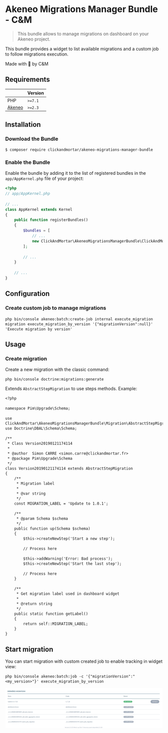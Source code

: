 # Akeneo Migrations Manager Bundle - C&M

> This bundle allows to manage migrations on dashboard on your Akeneo project.

This bundle provides a widget to list available migrations and a custom job to follow migrations execution.

Made with :blue_heart: by C&M

## Requirements

|                                     | Version |
| ----------------------------------- | ------- |
| PHP                                 | `>=7.1` |
| [Akeneo](https://www.akeneo.com/)   | `>=2.3` |

## Installation

### Download the Bundle

```console
$ composer require clickandmortar/akeneo-migrations-manager-bundle
```

### Enable the Bundle

Enable the bundle by adding it to the list of registered bundles
in the `app/AppKernel.php` file of your project:

```php
<?php
// app/AppKernel.php

// ...
class AppKernel extends Kernel
{
    public function registerBundles()
    {
        $bundles = [
            // ...
            new ClickAndMortar\AkeneoMigrationsManagerBundle\ClickAndMortarAkeneoMigrationsManagerBundle(),
        ];

        // ...
    }

    // ...
}
```

## Configuration

### Create custom job to manage migrations

```
php bin/console akeneo:batch:create-job internal execute_migration migration execute_migration_by_version '{"migrationVersion":null}' 'Execute migration by version'
```

## Usage

### Create migration

Create a new migration with the classic command:

```
php bin/console doctrine:migrations:generate
```

Extends `AbstractStepMigration` to use steps methods. Example:

```
<?php

namespace Pim\Upgrade\Schema;

use ClickAndMortar\AkeneoMigrationsManagerBundle\Migration\AbstractStepMigration;
use Doctrine\DBAL\Schema\Schema;

/**
 * Class Version20190121174114
 *
 * @author  Simon CARRE <simon.carre@clickandmortar.fr>
 * @package Pim\Upgrade\Schema
 */
class Version20190121174114 extends AbstractStepMigration
{
    /**
     * Migration label
     *
     * @var string
     */
    const MIGRATION_LABEL = 'Update to 1.0.1';

    /**
     * @param Schema $schema
     */
    public function up(Schema $schema)
    {
        $this->createNewStep('Start a new step');
        
        // Process here
        
        $this->addWarning('Error: Bad process');
        $this->createNewStep('Start the last step');
        
        // Process here
    }

    /**
     * Get migration label used in dashboard widget
     *
     * @return string
     */
    public static function getLabel()
    {
        return self::MIGRATION_LABEL;
    }
}

```

## Start migration

You can start migration with custom created job to enable tracking in widget view:

```
php bin/console akeneo:batch:job -c '{"migrationVersion":"<my_version>"}' execute_migration_by_version
```

![](./docs/img/dashboard_widget.png)
